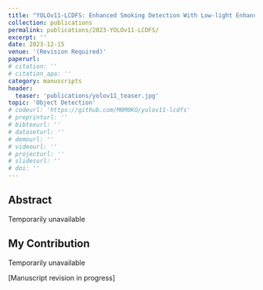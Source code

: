 ```yaml
---
title: "YOLOv11-LCDFS: Enhanced Smoking Detection With Low-light Enhancement"
collection: publications
permalink: publications/2023-YOLOv11-LCDFS/
excerpt: ''
date: 2023-12-15
venue: '(Revision Required)'
paperurl: 
# citation: ''
# citation_apa: ''
category: manuscripts
header:
  teaser: 'publications/yolov11_teaser.jpg'
topic: 'Object Detection'
# codeurl: 'https://github.com/M0M0KO/yolov11-lcdfs'
# preprinturl: ''
# bibtexurl: ''
# dataseturl: ''
# demourl: ''
# videourl: ''
# projecturl: ''
# slidesurl: ''
# doi: ''
---
```


## Abstract

Temporarily unavailable

## My Contribution

Temporarily unavailable

[Manuscript revision in progress] 